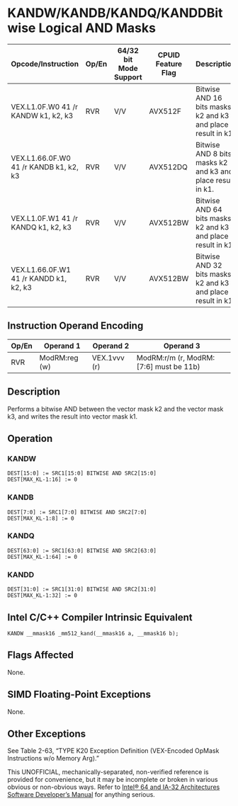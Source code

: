 # KANDW/KANDB/KANDQ/KANDD**Bitwise Logical AND Masks**

| Opcode/Instruction                     | Op/En | 64/32 bit Mode Support | CPUID Feature Flag | Description                                                 |
| -------------------------------------- | ----- | ---------------------- | ------------------ | ----------------------------------------------------------- |
| VEX.L1.0F.W0 41 /r KANDW k1, k2, k3    | RVR   | V/V                    | AVX512F            | Bitwise AND 16 bits masks k2 and k3 and place result in k1. |
| VEX.L1.66.0F.W0 41 /r KANDB k1, k2, k3 | RVR   | V/V                    | AVX512DQ           | Bitwise AND 8 bits masks k2 and k3 and place result in k1.  |
| VEX.L1.0F.W1 41 /r KANDQ k1, k2, k3    | RVR   | V/V                    | AVX512BW           | Bitwise AND 64 bits masks k2 and k3 and place result in k1. |
| VEX.L1.66.0F.W1 41 /r KANDD k1, k2, k3 | RVR   | V/V                    | AVX512BW           | Bitwise AND 32 bits masks k2 and k3 and place result in k1. |

## Instruction Operand Encoding

| Op/En | Operand 1     | Operand 2    | Operand 3                              |
| ----- | ------------- | ------------ | -------------------------------------- |
| RVR   | ModRM:reg (w) | VEX.1vvv (r) | ModRM:r/m (r, ModRM:[7:6] must be 11b) |

## Description

Performs a bitwise AND between the vector mask k2 and the vector mask k3, and writes the result into vector mask k1.

## Operation

### KANDW

```
DEST[15:0] := SRC1[15:0] BITWISE AND SRC2[15:0]
DEST[MAX_KL-1:16] := 0

```

### KANDB

```
DEST[7:0] := SRC1[7:0] BITWISE AND SRC2[7:0]
DEST[MAX_KL-1:8] := 0

```

### KANDQ

```
DEST[63:0] := SRC1[63:0] BITWISE AND SRC2[63:0]
DEST[MAX_KL-1:64] := 0

```

### KANDD

```
DEST[31:0] := SRC1[31:0] BITWISE AND SRC2[31:0]
DEST[MAX_KL-1:32] := 0

```

## Intel C/C++ Compiler Intrinsic Equivalent

```
KANDW __mmask16 _mm512_kand(__mmask16 a, __mmask16 b);

```

## Flags Affected

None.

## SIMD Floating-Point Exceptions

None.

## Other Exceptions

See Table 2-63, “TYPE K20 Exception Definition (VEX-Encoded OpMask Instructions w/o Memory Arg).”

This UNOFFICIAL, mechanically-separated, non-verified reference is provided for convenience, but it may be
incomplete or broken in various obvious or non-obvious
ways. Refer to [Intel® 64 and IA-32 Architectures Software Developer’s Manual](https://software.intel.com/en-us/download/intel-64-and-ia-32-architectures-sdm-combined-volumes-1-2a-2b-2c-2d-3a-3b-3c-3d-and-4) for anything serious.
